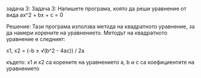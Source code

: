 задача 3: Задача 3: Напишете програма, която да реши уравнение от вида ax^2 + bx + c = 0

Решение: Тази програма използва метода на квадратното уравнение, за да намери корените на уравнението. Методът на квадратното уравнение е следният:

x1, x2 = (-b ± √(b^2 - 4ac)) / 2a

където:
x1 и x2 са корените на уравнението
a, b и c са коефициентите на уравнението
